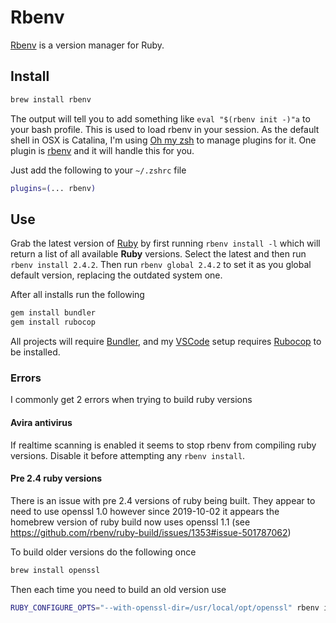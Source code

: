 # Rbenv

[Rbenv](https://github.com/rbenv/rbenv) is a version manager for Ruby.

## Install

```bash
brew install rbenv
```

The output will tell you to add something like `eval "$(rbenv init -)"a` to your bash profile. This is used to load rbenv in your session. As the default shell in OSX is Catalina, I'm using [Oh my zsh](ohmyzsh.md) to manage plugins for it. One plugin is [rbenv](https://github.com/robbyrussell/oh-my-zsh/tree/master/plugins/rbenv) and it will handle this for you.

Just add the following to your `~/.zshrc` file

```bash
plugins=(... rbenv)
```

## Use

Grab the latest version of [Ruby](https://www.ruby-lang.org/) by first running `rbenv install -l` which will return a list of all available **Ruby** versions. Select the latest and then run `rbenv install 2.4.2`. Then run `rbenv global 2.4.2` to set it as you global default version, replacing the outdated system one.

After all installs run the following

```bash
gem install bundler
gem install rubocop
```

All projects will require [Bundler](http://bundler.io/), and my [VSCode](vscode.md) setup requires [Rubocop](https://github.com/bbatsov/rubocop) to be installed.

### Errors

I commonly get 2 errors when trying to build ruby versions

#### Avira antivirus

If realtime scanning is enabled it seems to stop rbenv from compiling ruby versions. Disable it before attempting any `rbenv install`.

#### Pre 2.4 ruby versions

There is an issue with pre 2.4 versions of ruby being built. They appear to need to use openssl 1.0 however since 2019-10-02 it appears the homebrew version of ruby build now uses openssl 1.1 (see <https://github.com/rbenv/ruby-build/issues/1353#issue-501787062>)

To build older versions do the following once

```bash
brew install openssl
```

Then each time you need to build an old version use

```bash
RUBY_CONFIGURE_OPTS="--with-openssl-dir=/usr/local/opt/openssl" rbenv install 2.3.1
```
